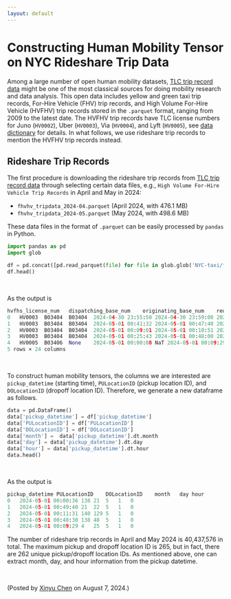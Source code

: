 ```yaml
---
layout: default
---
```


# Constructing Human Mobility Tensor on NYC Rideshare Trip Data

Among a large number of open human mobility datasets, [TLC trip record data](https://www.nyc.gov/site/tlc/about/tlc-trip-record-data.page) might be one of the most classical sources for doing mobility research and data analysis. This open data includes yellow and green taxi trip records, For-Hire Vehicle (FHV) trip records, and High Volume For-Hire Vehicle (HVFHV) trip records stored in the `.parquet` format, ranging from 2009 to the latest date. The HVFHV trip records have TLC license numbers for Juno (`HV0002`), Uber (`HV0003`), Via (`HV0004`), and Lyft (`HV0005`), see [data dictionary](https://www.nyc.gov/assets/tlc/downloads/pdf/data_dictionary_trip_records_hvfhs.pdf) for details. In what follows, we use rideshare trip records to mention the HVFHV trip records instead.

## Rideshare Trip Records

The first procedure is downloading the rideshare trip records from [TLC trip record data](https://www.nyc.gov/site/tlc/about/tlc-trip-record-data.page) through selecting certain data files, e.g., `High Volume For-Hire Vehicle Trip Records` in April and May in 2024:

- `fhvhv_tripdata_2024-04.parquet` (April 2024, with 476.1 MB)
- `fhvhv_tripdata_2024-05.parquet` (May 2024, with 498.6 MB)

These data files in the format of `.parquet` can be easily processed by `pandas` in Python.


```python
import pandas as pd
import glob

df = pd.concat([pd.read_parquet(file) for file in glob.glob('NYC-taxi/fhvhv_tripdata_2024-*.parquet')])
df.head()
```

<br>

As the output is


```python
hvfhs_license_num	dispatching_base_num	originating_base_num	request_datetime	on_scene_datetime	pickup_datetime	dropoff_datetime	PULocationID	DOLocationID	trip_miles	...	sales_tax	congestion_surcharge	airport_fee	tips	driver_pay	shared_request_flag	shared_match_flag	access_a_ride_flag	wav_request_flag	wav_match_flag
0	HV0003	B03404	B03404	2024-04-30 23:55:50	2024-04-30 23:59:00	2024-05-01 00:00:36	2024-05-01 00:38:21	138	21	18.680	...	4.48	0.00	2.5	0.00	47.41	N	N	N	N	N
1	HV0003	B03404	B03404	2024-05-01 00:41:32	2024-05-01 00:47:40	2024-05-01 00:49:40	2024-05-01 00:57:08	21	22	1.710	...	1.03	0.00	0.0	0.00	6.69	N	N	N	N	N
2	HV0003	B03404	B03404	2024-05-01 00:09:01	2024-05-01 00:10:51	2024-05-01 00:11:31	2024-05-01 00:33:51	140	129	5.000	...	2.65	0.75	0.0	0.00	19.82	Y	N	N	N	N
3	HV0003	B03404	B03404	2024-05-01 00:25:43	2024-05-01 00:48:00	2024-05-01 00:48:30	2024-05-01 01:10:17	138	48	9.250	...	3.47	2.75	2.5	0.00	25.28	N	N	N	N	N
4	HV0005	B03406	None	2024-05-01 00:00:08	NaT	2024-05-01 00:09:29	2024-05-01 00:28:51	4	25	4.996	...	2.38	2.75	0.0	6.99	22.24	N	N	N	N	Y
5 rows × 24 columns
```

<br>

To construct human mobility tensors, the columns we are interested are `pickup_datetime` (starting time), `PULocationID` (pickup location ID), and `DOLocationID` (dropoff location ID). Therefore, we generate a new dataframe as follows.


```python
data = pd.DataFrame()
data['pickup_datetime'] = df['pickup_datetime']
data['PULocationID'] = df['PULocationID']
data['DOLocationID'] = df['DOLocationID']
data['month'] =  data['pickup_datetime'].dt.month
data['day'] = data['pickup_datetime'].dt.day
data['hour'] = data['pickup_datetime'].dt.hour
data.head()
```

<br>

As the output is


```python
pickup_datetime	PULocationID	DOLocationID	month	day	hour
0	2024-05-01 00:00:36	138	21	5	1	0
1	2024-05-01 00:49:40	21	22	5	1	0
2	2024-05-01 00:11:31	140	129	5	1	0
3	2024-05-01 00:48:30	138	48	5	1	0
4	2024-05-01 00:09:29	4	25	5	1	0
```

The number of rideshare trip records in April and May 2024 is 40,437,576 in total. The maximum pickup and dropoff location ID is 265, but in fact, there are 262 unique pickup/dropoff location IDs. As mentioned above, one can extract month, day, and hour information from the pickup datetime.

<br>

<p align="left">(Posted by <a href="https://xinychen.github.io/">Xinyu Chen</a> on August 7, 2024.)</p>
